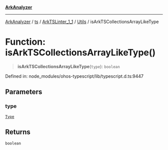 [**ArkAnalyzer**](../../../../../../../../README.md)

***

[ArkAnalyzer](../../../../../../../../globals.md) / [ts](../../../../../README.md) / [ArkTSLinter\_1\_1](../../../README.md) / [Utils](../README.md) / isArkTSCollectionsArrayLikeType

# Function: isArkTSCollectionsArrayLikeType()

> **isArkTSCollectionsArrayLikeType**(`type`): `boolean`

Defined in: node\_modules/ohos-typescript/lib/typescript.d.ts:9447

## Parameters

### type

[`Type`](../../../../../interfaces/Type.md)

## Returns

`boolean`

